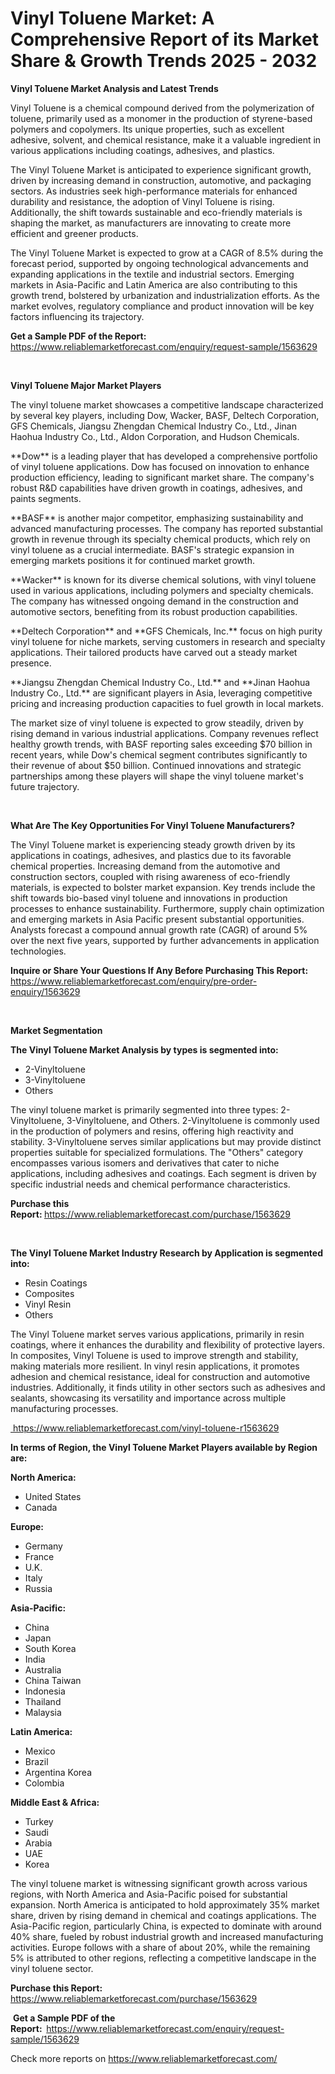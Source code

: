 <p><h1>Vinyl Toluene Market: A Comprehensive Report of its Market Share & Growth Trends 2025 - 2032</h1></p><p><strong>Vinyl Toluene Market Analysis and Latest Trends</strong></p>
<p><p>Vinyl Toluene is a chemical compound derived from the polymerization of toluene, primarily used as a monomer in the production of styrene-based polymers and copolymers. Its unique properties, such as excellent adhesive, solvent, and chemical resistance, make it a valuable ingredient in various applications including coatings, adhesives, and plastics.</p><p>The Vinyl Toluene Market is anticipated to experience significant growth, driven by increasing demand in construction, automotive, and packaging sectors. As industries seek high-performance materials for enhanced durability and resistance, the adoption of Vinyl Toluene is rising. Additionally, the shift towards sustainable and eco-friendly materials is shaping the market, as manufacturers are innovating to create more efficient and greener products. </p><p>The Vinyl Toluene Market is expected to grow at a CAGR of 8.5% during the forecast period, supported by ongoing technological advancements and expanding applications in the textile and industrial sectors. Emerging markets in Asia-Pacific and Latin America are also contributing to this growth trend, bolstered by urbanization and industrialization efforts. As the market evolves, regulatory compliance and product innovation will be key factors influencing its trajectory.</p></p>
<p><strong>Get a Sample PDF of the Report:&nbsp;</strong> <a href="https://www.reliablemarketforecast.com/enquiry/request-sample/1563629?utm_campaign=2397&utm_medium=2&utm_source=Github&utm_content=ia&utm_term=02042025&utm_id=vinyl-toluene">https://www.reliablemarketforecast.com/enquiry/request-sample/1563629</a></p>
<p>&nbsp;</p>
<p><strong>Vinyl Toluene Major Market Players</strong></p>
<p><p>The vinyl toluene market showcases a competitive landscape characterized by several key players, including Dow, Wacker, BASF, Deltech Corporation, GFS Chemicals, Jiangsu Zhengdan Chemical Industry Co., Ltd., Jinan Haohua Industry Co., Ltd., Aldon Corporation, and Hudson Chemicals. </p><p>**Dow** is a leading player that has developed a comprehensive portfolio of vinyl toluene applications. Dow has focused on innovation to enhance production efficiency, leading to significant market share. The company's robust R&D capabilities have driven growth in coatings, adhesives, and paints segments. </p><p>**BASF** is another major competitor, emphasizing sustainability and advanced manufacturing processes. The company has reported substantial growth in revenue through its specialty chemical products, which rely on vinyl toluene as a crucial intermediate. BASF's strategic expansion in emerging markets positions it for continued market growth.</p><p>**Wacker** is known for its diverse chemical solutions, with vinyl toluene used in various applications, including polymers and specialty chemicals. The company has witnessed ongoing demand in the construction and automotive sectors, benefiting from its robust production capabilities.</p><p>**Deltech Corporation** and **GFS Chemicals, Inc.** focus on high purity vinyl toluene for niche markets, serving customers in research and specialty applications. Their tailored products have carved out a steady market presence.</p><p>**Jiangsu Zhengdan Chemical Industry Co., Ltd.** and **Jinan Haohua Industry Co., Ltd.** are significant players in Asia, leveraging competitive pricing and increasing production capacities to fuel growth in local markets.</p><p>The market size of vinyl toluene is expected to grow steadily, driven by rising demand in various industrial applications. Company revenues reflect healthy growth trends, with BASF reporting sales exceeding $70 billion in recent years, while Dow's chemical segment contributes significantly to their revenue of about $50 billion. Continued innovations and strategic partnerships among these players will shape the vinyl toluene market's future trajectory.</p></p>
<p>&nbsp;</p>
<p><strong>What Are The Key Opportunities For Vinyl Toluene Manufacturers?</strong></p>
<p><p>The Vinyl Toluene market is experiencing steady growth driven by its applications in coatings, adhesives, and plastics due to its favorable chemical properties. Increasing demand from the automotive and construction sectors, coupled with rising awareness of eco-friendly materials, is expected to bolster market expansion. Key trends include the shift towards bio-based vinyl toluene and innovations in production processes to enhance sustainability. Furthermore, supply chain optimization and emerging markets in Asia Pacific present substantial opportunities. Analysts forecast a compound annual growth rate (CAGR) of around 5% over the next five years, supported by further advancements in application technologies.</p></p>
<p><strong>Inquire or Share Your Questions If Any Before Purchasing This Report:</strong> <a href="https://www.reliablemarketforecast.com/enquiry/pre-order-enquiry/1563629?utm_campaign=2397&utm_medium=2&utm_source=Github&utm_content=ia&utm_term=02042025&utm_id=vinyl-toluene">https://www.reliablemarketforecast.com/enquiry/pre-order-enquiry/1563629</a></p>
<p>&nbsp;</p>
<p><strong>Market Segmentation</strong></p>
<p><strong>The Vinyl Toluene Market Analysis by types is segmented into:</strong></p>
<p><ul><li>2-Vinyltoluene</li><li>3-Vinyltoluene</li><li>Others</li></ul></p>
<p><p>The vinyl toluene market is primarily segmented into three types: 2-Vinyltoluene, 3-Vinyltoluene, and Others. 2-Vinyltoluene is commonly used in the production of polymers and resins, offering high reactivity and stability. 3-Vinyltoluene serves similar applications but may provide distinct properties suitable for specialized formulations. The "Others" category encompasses various isomers and derivatives that cater to niche applications, including adhesives and coatings. Each segment is driven by specific industrial needs and chemical performance characteristics.</p></p>
<p><strong>Purchase this Report:&nbsp;</strong><a href="https://www.reliablemarketforecast.com/purchase/1563629?utm_campaign=2397&utm_medium=2&utm_source=Github&utm_content=ia&utm_term=02042025&utm_id=vinyl-toluene">https://www.reliablemarketforecast.com/purchase/1563629</a></p>
<p>&nbsp;</p>
<p><strong>The Vinyl Toluene Market Industry Research by Application is segmented into:</strong></p>
<p><ul><li>Resin Coatings</li><li>Composites</li><li>Vinyl Resin</li><li>Others</li></ul></p>
<p><p>The Vinyl Toluene market serves various applications, primarily in resin coatings, where it enhances the durability and flexibility of protective layers. In composites, Vinyl Toluene is used to improve strength and stability, making materials more resilient. In vinyl resin applications, it promotes adhesion and chemical resistance, ideal for construction and automotive industries. Additionally, it finds utility in other sectors such as adhesives and sealants, showcasing its versatility and importance across multiple manufacturing processes.</p></p>
<p><a href="https://www.reliablemarketforecast.com/vinyl-toluene-r1563629?utm_campaign=2397&utm_medium=2&utm_source=Github&utm_content=ia&utm_term=02042025&utm_id=vinyl-toluene">&nbsp;https://www.reliablemarketforecast.com/vinyl-toluene-r1563629</a></p>
<p><strong>In terms of Region, the Vinyl Toluene Market Players available by Region are:</strong></p>
<p>
    <p> <strong> North America: </strong>
        <ul>
            <li>United States</li>
            <li>Canada</li>
        </ul>
        </p> 
    <p> <strong> Europe: </strong>
        <ul>
            <li>Germany</li>
            <li>France</li>
            <li>U.K.</li>
            <li>Italy</li>
            <li>Russia</li>
        </ul>
        </p> 
    <p> <strong> Asia-Pacific: </strong>
        <ul>
            <li>China</li>
            <li>Japan</li>
            <li>South Korea</li>
            <li>India</li>
            <li>Australia</li>
            <li>China Taiwan</li>
            <li>Indonesia</li>
            <li>Thailand</li>
            <li>Malaysia</li>
        </ul>
        </p> 
    <p> <strong> Latin America: </strong>
        <ul>
            <li>Mexico</li>
            <li>Brazil</li>
            <li>Argentina Korea</li>
            <li>Colombia</li>
        </ul>
        </p> 
    <p> <strong> Middle East & Africa: </strong>
        <ul>
            <li>Turkey</li>
            <li>Saudi</li>
            <li>Arabia</li>
            <li>UAE</li>
            <li>Korea</li>
        </ul>
    </p>
    </p>
<p><p>The vinyl toluene market is witnessing significant growth across various regions, with North America and Asia-Pacific poised for substantial expansion. North America is anticipated to hold approximately 35% market share, driven by rising demand in chemical and coatings applications. The Asia-Pacific region, particularly China, is expected to dominate with around 40% share, fueled by robust industrial growth and increased manufacturing activities. Europe follows with a share of about 20%, while the remaining 5% is attributed to other regions, reflecting a competitive landscape in the vinyl toluene sector.</p></p>
<p><strong>Purchase this Report: </strong><a href="https://www.reliablemarketforecast.com/purchase/1563629?utm_campaign=2397&utm_medium=2&utm_source=Github&utm_content=ia&utm_term=02042025&utm_id=vinyl-toluene">https://www.reliablemarketforecast.com/purchase/1563629</a></p>
<p>&nbsp;<strong>Get a Sample PDF of the Report:&nbsp;&nbsp;</strong><a href="https://www.reliablemarketforecast.com/enquiry/request-sample/1563629?utm_campaign=2397&utm_medium=2&utm_source=Github&utm_content=ia&utm_term=02042025&utm_id=vinyl-toluene">https://www.reliablemarketforecast.com/enquiry/request-sample/1563629</a></p>
<p><strong></strong></p>
<p>Check more reports on <a href="https://www.reliablemarketforecast.com/?utm_campaign=2397&utm_medium=2&utm_source=Github&utm_content=ia&utm_term=02042025&utm_id=vinyl-toluene">https://www.reliablemarketforecast.com/</a></p>